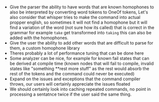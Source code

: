 - Give the parser the ability to have words that are known homophones to also be interpreted by converting word tokens
  to OneOf tokens, Let's also consider that whisper tries to make the command into actual propper english, so sometimes
  it will not find a homophone but it will find a variation of the word (not sure how its called) that is correct in the
  grammar for example `take` get transformed into `taking` this can also be added with the homophones.
- Give the user the ability to add other words that are difficult to parse for them, a custom homophone library
- Theres probably a lot of performance tuning that can be done here
- Some analyzer can be nice, for example for known fail states that can be derived at compile time (known nodes that
  will fail to compile, invalid states like "something **rest more stuff" as the rest would absorb the rest of the
  tokens and the command could never be executed)
- Expand on the issues and exceptions that the command compiler throws, our users will certainly appreciate the issues
  floated
- We should certainly look into caching repeated commands, no point in processing a sentatnce twice if the user said the
  same thing.